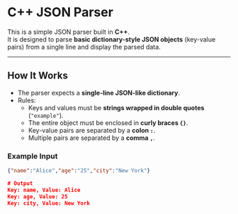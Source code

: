 # C++ JSON Parser

This is a simple JSON parser built in **C++**.  
It is designed to parse **basic dictionary-style JSON objects** (key-value pairs) from a single line and display the parsed data.

---

##  How It Works

- The parser expects a **single-line JSON-like dictionary**.  
- Rules:
  - Keys and values must be **strings wrapped in double quotes** (`"example"`).
  - The entire object must be enclosed in **curly braces `{}`**.
  - Key-value pairs are separated by a **colon `:`**.
  - Multiple pairs are separated by a **comma `,`**.

###  Example Input
```json
{"name":"Alice","age":"25","city":"New York"}

# Output
Key: name, Value: Alice
Key: age, Value: 25
Key: city, Value: New York
